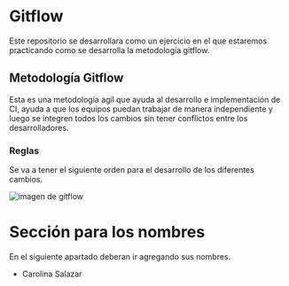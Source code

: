 # Gitflow

Este repositorio se desarrollara como un ejercicio en el que estaremos practicando como se desarrolla la metodología gitflow.

## Metodología Gitflow

Esta es una metodología agíl que ayuda al desarrollo e implementación de CI, ayuda a que los equipos puedan trabajar de manera independiente y luego se integren todos los cambios sin tener conflictos entre los desarrolladores.

### Reglas

Se va a tener el siguiente orden para el desarrollo de los diferentes cambios.

<img src="https://cdn-images-1.medium.com/max/1600/1*uUpzVOpdFw5V-tJ_YvgFmA.png" alt="imagen de gitflow">

# Sección para los nombres

En el siguiente apartado deberan ir agregando sus nombres.

- Carolina Salazar
